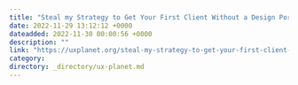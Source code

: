 ```yaml
---
title: "Steal my Strategy to Get Your First Client Without a Design Portfolio"
date: 2022-11-29 13:12:12 +0000
dateadded: 2022-11-30 00:00:56 +0000
description: ""
link: "https://uxplanet.org/steal-my-strategy-to-get-your-first-client-without-a-design-portfolio-b53a9523d67d?source=rss----819cc2aaeee0---4"
category:
directory: _directory/ux-planet.md
---
```

